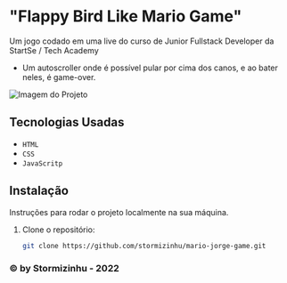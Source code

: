 # "Flappy Bird Like Mario Game"

Um jogo codado em uma live do curso de Junior Fullstack Developer da StartSe / Tech Academy

- Um autoscroller onde é possível pular por cima dos canos, e ao bater neles, é game-over.

![Imagem do Projeto](https://i.imgur.com/Dvj5ozg.png)

## Tecnologias Usadas

- `HTML`
- `CSS`
- `JavaScritp`

## Instalação

Instruções para rodar o projeto localmente na sua máquina. 

1. Clone o repositório:
   ```bash
   git clone https://github.com/stormizinhu/mario-jorge-game.git

### © by Stormizinhu - 2022